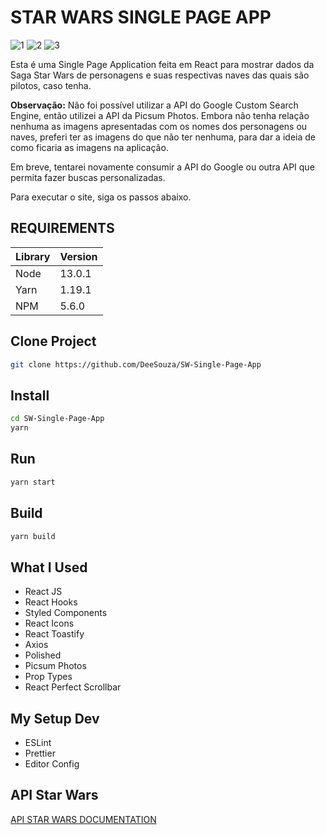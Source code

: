 # STAR WARS SINGLE PAGE APP

![1](https://img.shields.io/badge/16.9.0-React-blue?style=flat-square&logo=react)
![2](https://img.shields.io/badge/1.38.0-Visual%20Studio%20Code-orange?style=flat-square&logo=visual-studio-code)
![3](https://img.shields.io/badge/1.17.3-Yarn-lightblue?style=flat-square&logo=yarn)

Esta é uma Single Page Application feita em React para mostrar dados da Saga Star Wars de personagens e suas respectivas naves das quais são pilotos, caso tenha.

**Observação:** Não foi possível utilizar a API do Google Custom Search Engine, então utilizei a API da Picsum Photos. Embora não tenha relação nenhuma as imagens apresentadas com os nomes dos personagens ou naves, preferi ter as imagens do que não ter nenhuma, para dar a ideia de como ficaria as imagens na aplicação.

Em breve, tentarei novamente consumir a API do Google ou outra API que permita fazer buscas personalizadas.

Para executar o site, siga os passos abaixo.

## REQUIREMENTS

| Library | Version |
| ------- | ------- |
| Node    | 13.0.1  |
| Yarn    | 1.19.1  |
| NPM     | 5.6.0   |

## Clone Project

```sh
git clone https://github.com/DeeSouza/SW-Single-Page-App
```

## Install

```sh
cd SW-Single-Page-App
yarn
```

## Run

```sh
yarn start
```

## Build

```sh
yarn build
```

## What I Used

-   React JS
-   React Hooks
-   Styled Components
-   React Icons
-   React Toastify
-   Axios
-   Polished
-   Picsum Photos
-   Prop Types
-   React Perfect Scrollbar

## My Setup Dev

-   ESLint
-   Prettier
-   Editor Config

## API Star Wars

[API STAR WARS DOCUMENTATION](https://swapi.co/)
